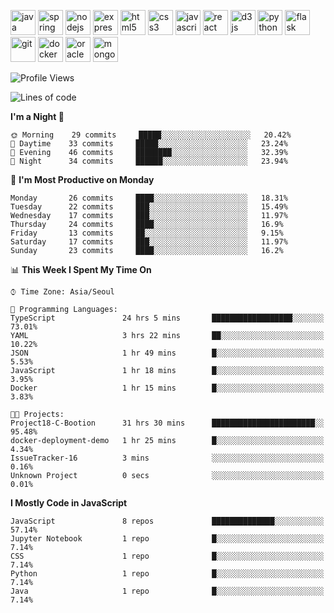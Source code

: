<p align="left">
    <img src="https://devicons.github.io/devicon/devicon.git/icons/java/java-original-wordmark.svg" alt="java" width="40" height="40"/>
    <img src="https://www.vectorlogo.zone/logos/springio/springio-icon.svg" alt="spring" width="40" height="40"/>
    <img src="https://devicons.github.io/devicon/devicon.git/icons/nodejs/nodejs-original-wordmark.svg" alt="nodejs" width="40" height="40"/>
    <img src="https://devicons.github.io/devicon/devicon.git/icons/express/express-original-wordmark.svg" alt="express" width="40" height="40"/>
    <img src="https://devicons.github.io/devicon/devicon.git/icons/html5/html5-original-wordmark.svg" alt="html5" width="40" height="40"/>
    <img src="https://devicons.github.io/devicon/devicon.git/icons/css3/css3-original-wordmark.svg" alt="css3" width="40" height="40"/>
    <img src="https://devicons.github.io/devicon/devicon.git/icons/javascript/javascript-original.svg" alt="javascript" width="40" height="40"/>
    <img src="https://devicons.github.io/devicon/devicon.git/icons/react/react-original-wordmark.svg" alt="react" width="40" height="40"/>
    <img src="https://devicons.github.io/devicon/devicon.git/icons/d3js/d3js-original.svg" alt="d3js" width="40" height="40"/>
    <img src="https://devicons.github.io/devicon/devicon.git/icons/python/python-original.svg" alt="python" width="40" height="40"/>
    <img src="https://www.vectorlogo.zone/logos/pocoo_flask/pocoo_flask-icon.svg" alt="flask" width="40" height="40"/>
    <img src="https://www.vectorlogo.zone/logos/git-scm/git-scm-icon.svg" alt="git" width="40" height="40"/>
    <img src="https://devicons.github.io/devicon/devicon.git/icons/docker/docker-original-wordmark.svg" alt="docker" width="40" height="40"/>
    <img src="https://devicons.github.io/devicon/devicon.git/icons/oracle/oracle-original.svg" alt="oracle" width="40" height="40"/>
    <img src="https://devicons.github.io/devicon/devicon.git/icons/mongodb/mongodb-original-wordmark.svg" alt="mongodb" width="40" height="40"/>
</p>

<!--START_SECTION:waka-->
![Profile Views](http://img.shields.io/badge/Profile%20Views-1-blue)

![Lines of code](https://img.shields.io/badge/From%20Hello%20World%20I%27ve%20Written-658396%20lines%20of%20code-blue)

**I'm a Night 🦉** 

```text
🌞 Morning    29 commits     █████░░░░░░░░░░░░░░░░░░░░   20.42% 
🌆 Daytime    33 commits     █████░░░░░░░░░░░░░░░░░░░░   23.24% 
🌃 Evening    46 commits     ████████░░░░░░░░░░░░░░░░░   32.39% 
🌙 Night      34 commits     ██████░░░░░░░░░░░░░░░░░░░   23.94%

```
📅 **I'm Most Productive on Monday** 

```text
Monday       26 commits     ████░░░░░░░░░░░░░░░░░░░░░   18.31% 
Tuesday      22 commits     ███░░░░░░░░░░░░░░░░░░░░░░   15.49% 
Wednesday    17 commits     ███░░░░░░░░░░░░░░░░░░░░░░   11.97% 
Thursday     24 commits     ████░░░░░░░░░░░░░░░░░░░░░   16.9% 
Friday       13 commits     ██░░░░░░░░░░░░░░░░░░░░░░░   9.15% 
Saturday     17 commits     ███░░░░░░░░░░░░░░░░░░░░░░   11.97% 
Sunday       23 commits     ████░░░░░░░░░░░░░░░░░░░░░   16.2%

```


📊 **This Week I Spent My Time On** 

```text
⌚︎ Time Zone: Asia/Seoul

💬 Programming Languages: 
TypeScript               24 hrs 5 mins       ██████████████████░░░░░░░   73.01% 
YAML                     3 hrs 22 mins       ██░░░░░░░░░░░░░░░░░░░░░░░   10.22% 
JSON                     1 hr 49 mins        █░░░░░░░░░░░░░░░░░░░░░░░░   5.53% 
JavaScript               1 hr 18 mins        █░░░░░░░░░░░░░░░░░░░░░░░░   3.95% 
Docker                   1 hr 15 mins        █░░░░░░░░░░░░░░░░░░░░░░░░   3.83%

🐱‍💻 Projects: 
Project18-C-Bootion      31 hrs 30 mins      ███████████████████████░░   95.48% 
docker-deployment-demo   1 hr 25 mins        █░░░░░░░░░░░░░░░░░░░░░░░░   4.34% 
IssueTracker-16          3 mins              ░░░░░░░░░░░░░░░░░░░░░░░░░   0.16% 
Unknown Project          0 secs              ░░░░░░░░░░░░░░░░░░░░░░░░░   0.01%

```

**I Mostly Code in JavaScript** 

```text
JavaScript               8 repos             ██████████████░░░░░░░░░░░   57.14% 
Jupyter Notebook         1 repo              █░░░░░░░░░░░░░░░░░░░░░░░░   7.14% 
CSS                      1 repo              █░░░░░░░░░░░░░░░░░░░░░░░░   7.14% 
Python                   1 repo              █░░░░░░░░░░░░░░░░░░░░░░░░   7.14% 
Java                     1 repo              █░░░░░░░░░░░░░░░░░░░░░░░░   7.14%

```



<!--END_SECTION:waka-->

